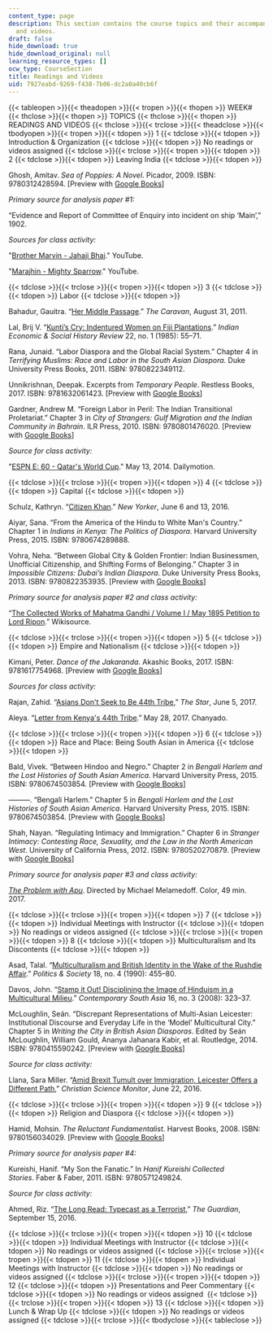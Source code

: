 ```yaml
---
content_type: page
description: This section contains the course topics and their accompanying readings
  and videos.
draft: false
hide_download: true
hide_download_original: null
learning_resource_types: []
ocw_type: CourseSection
title: Readings and Videos
uid: 7927eabd-9269-f438-7b06-dc2a0a40cb6f
---
```

{{< tableopen >}}{{< theadopen >}}{{< tropen >}}{{< thopen >}}
WEEK#
{{< thclose >}}{{< thopen >}}
TOPICS
{{< thclose >}}{{< thopen >}}
READINGS AND VIDEOS
{{< thclose >}}{{< trclose >}}{{< theadclose >}}{{< tbodyopen >}}{{< tropen >}}{{< tdopen >}}
1
{{< tdclose >}}{{< tdopen >}}
Introduction & Organization
{{< tdclose >}}{{< tdopen >}}
No readings or videos assigned
{{< tdclose >}}{{< trclose >}}{{< tropen >}}{{< tdopen >}}
2
{{< tdclose >}}{{< tdopen >}}
Leaving India
{{< tdclose >}}{{< tdopen >}}

Ghosh, Amitav. *Sea of Poppies: A Novel*. Picador, 2009. ISBN: 9780312428594. \[Preview with [Google Books](https://books.google.com/books?id=pwIi9mhjgZ4C&pg=PAfrontcover#v=onepage&q&f=false)\]

*Primary source for analysis paper #1:*

“Evidence and Report of Committee of Enquiry into incident on ship ‘Main’,” 1902.

*Sources for class activity:*

"[Brother Marvin - Jahaji Bhai](https://www.youtube.com/watch?v=NiBoxIR-ULE)." YouTube.

"[Marajhin - Mighty Sparrow](https://www.youtube.com/watch?v=xNED-tP-URA)." YouTube.

{{< tdclose >}}{{< trclose >}}{{< tropen >}}{{< tdopen >}}
3
{{< tdclose >}}{{< tdopen >}}
Labor
{{< tdclose >}}{{< tdopen >}}

Bahadur, Gauitra. “[Her Middle Passage](https://caravanmagazine.in/labour/her-middle-passage).” *The Caravan*, August 31, 2011.

Lal, Brij V. “[Kunti’s Cry: Indentured Women on Fiji Plantations](https://journals.sagepub.com/doi/abs/10.1177/001946468502200103?journalCode=iera).” *Indian Economic & Social History Review* 22, no. 1 (1985): 55–71.

Rana, Junaid. “Labor Diaspora and the Global Racial System.” Chapter 4 in *Terrifying Muslims: Race and Labor in the South Asian Diaspora*. Duke University Press Books, 2011. ISBN: 9780822349112. 

Unnikrishnan, Deepak. Excerpts from *Temporary People*. Restless Books, 2017. ISBN: 9781632061423. \[Preview with [Google Books](https://books.google.com/books?id=g2JZDgAAQBAJ&pg=PAfrontcover#v=onepage&q&f=false)\]

Gardner, Andrew M. “Foreign Labor in Peril: The Indian Transitional Proletariat.” Chapter 3 in *City of Strangers: Gulf Migration and the Indian Community in Bahrain*. ILR Press, 2010. ISBN: 9780801476020. \[Preview with [Google Books](https://books.google.com/books?id=mhgwDwAAQBAJ&pg=PAfrontcover#v=onepage&q&f=false)\]

*Source for class activity:*

"[ESPN E: 60 - Qatar's World Cup](https://www.dailymotion.com/video/x2phhpz)." May 13, 2014. Dailymotion.

{{< tdclose >}}{{< trclose >}}{{< tropen >}}{{< tdopen >}}
4
{{< tdclose >}}{{< tdopen >}}
Capital
{{< tdclose >}}{{< tdopen >}}

Schulz, Kathryn. “[Citizen Khan](https://www.newyorker.com/magazine/2016/06/06/zarif-khans-tamales-and-the-muslims-of-sheridan-wyoming).” *New Yorker*, June 6 and 13, 2016. 

Aiyar, Sana. “From the America of the Hindu to White Man's Country.” Chapter 1 in *Indians in Kenya: The Politics of Diaspora*. Harvard University Press, 2015. ISBN: 9780674289888. 

Vohra, Neha. “Between Global City & Golden Frontier: Indian Businessmen, Unofficial Citizenship, and Shifting Forms of Belonging.” Chapter 3 in *Impossible Citizens: Dubai’s Indian Diaspora*. Duke University Press Books, 2013. ISBN: 9780822353935. \[Preview with [Google Books](https://books.google.com/books?id=MT-2AgAAQBAJ&pg=PA91=onepage#v=onepage&q&f=false)\]

*Primary source for analysis paper #2 and class activity:*

“[The Collected Works of Mahatma Gandhi / Volume I / May 1895 Petition to Lord Ripon](https://en.wikisource.org/wiki/The_Collected_Works_of_Mahatma_Gandhi/Volume_I/May_1895_Petition_to_Lord_Ripon).” Wikisource.

{{< tdclose >}}{{< trclose >}}{{< tropen >}}{{< tdopen >}}
5
{{< tdclose >}}{{< tdopen >}}
Empire and Nationalism
{{< tdclose >}}{{< tdopen >}}

Kimani, Peter. *Dance of the Jakaranda*. Akashic Books, 2017. ISBN: 9781617754968. \[Preview with [Google Books](https://books.google.com/books?id=hcH5DQAAQBAJ&pg=PAfrontcover#v=onepage&q&f=false)\]

*Sources for class activity:*

Rajan, Zahid. “[Asians Don't Seek to Be 44th Tribe](https://www.the-star.co.ke/news/2017/06/05/asians-dont-seek-to-be-44th-tribe_c1571938),” *The Star*, June 5, 2017.

Aleya. “[Letter from Kenya's 44th Tribe](https://chanyado.wordpress.com/2017/05/28/letter-from-kenyas-44th-tribe/).” May 28, 2017. Chanyado.

{{< tdclose >}}{{< trclose >}}{{< tropen >}}{{< tdopen >}}
6
{{< tdclose >}}{{< tdopen >}}
Race and Place: Being South Asian in America
{{< tdclose >}}{{< tdopen >}}

Bald, Vivek. “Between Hindoo and Negro.” Chapter 2 in *Bengali Harlem and the Lost Histories of South Asian America*. Harvard University Press, 2015. ISBN: 9780674503854. \[Preview with [Google Books](https://books.google.com/books?id=Tr3pvarjXm0C&pg=PA49=onepage#v=onepage&q&f=false)\]

———. “Bengali Harlem.” Chapter 5 in *Bengali Harlem and the Lost Histories of South Asian America*. Harvard University Press, 2015. ISBN: 9780674503854. \[Preview with [Google Books](https://books.google.com/books?id=Tr3pvarjXm0C&pg=PA160=onepage#v=onepage&q&f=false)\]

Shah, Nayan. “Regulating Intimacy and Immigration.” Chapter 6 in *Stranger Intimacy: Contesting Race, Sexuality, and the Law in the North American West*. University of California Press, 2012. ISBN: 9780520270879. \[Preview with [Google Books](https://books.google.com/books?id=ped_ZRa41AkC&pg=PAfrontcover#v=onepage&q&f=false)\]

*Primary source for analysis paper #3 and class activity:*

[*The Problem with Apu*](https://www.imdb.com/title/tt7588752/). Directed by Michael Melamedoff. Color, 49 min. 2017.

{{< tdclose >}}{{< trclose >}}{{< tropen >}}{{< tdopen >}}
7
{{< tdclose >}}{{< tdopen >}}
Individual Meetings with Instructor
{{< tdclose >}}{{< tdopen >}}
No readings or videos assigned
{{< tdclose >}}{{< trclose >}}{{< tropen >}}{{< tdopen >}}
8
{{< tdclose >}}{{< tdopen >}}
Multiculturalism and Its Discontents
{{< tdclose >}}{{< tdopen >}}

Asad, Talal. “[Multiculturalism and British Identity in the Wake of the Rushdie Affair](https://journals.sagepub.com/doi/abs/10.1177/003232929001800403).” *Politics & Society* 18, no. 4 (1990): 455–80.

Davos, John. “[Stamp it Out! Disciplining the Image of Hinduism in a Multicultural Milieu](https://www.tandfonline.com/doi/abs/10.1080/09584930802271349).” *Contemporary South Asia* 16, no. 3 (2008): 323–37.

McLoughlin, Seán. “Discrepant Representations of Multi-Asian Leicester: Institutional Discourse and Everyday Life in the ‘Model’ Multicultural City.” Chapter 5 in *Writing the City in British Asian Diasporas*. Edited by Seán McLoughlin, William Gould, Ananya Jahanara Kabir, et al. Routledge, 2014. ISBN: 9780415590242. \[Preview with [Google Books](https://books.google.com/books?id=cuwABAAAQBAJ&pg=PAfrontcover#v=onepage&q&f=false)\]

*Source for class activity:*

Llana, Sara Miller. “[Amid Brexit Tumult over Immigration, Leicester Offers a Different Path](https://www.csmonitor.com/World/Europe/2016/0622/Amid-Brexit-tumult-over-immigration-Leicester-offers-a-different-path),” *Christian Science Monitor*, June 22, 2016.

{{< tdclose >}}{{< trclose >}}{{< tropen >}}{{< tdopen >}}
9
{{< tdclose >}}{{< tdopen >}}
Religion and Diaspora
{{< tdclose >}}{{< tdopen >}}

Hamid, Mohsin. *The Reluctant Fundamentalist*. Harvest Books, 2008. ISBN: 9780156034029. \[Preview with [Google Books](https://books.google.com/books?id=acUQTlO713cC&pg=PAfrontcover#v=onepage&q&f=false)\]

*Primary source for analysis paper #4:*

Kureishi, Hanif. “My Son the Fanatic.” In *Hanif Kureishi Collected Stories*. Faber & Faber, 2011. ISBN: 9780571249824. 

*Source for class activity:*

Ahmed, Riz. “[The Long Read: Typecast as a Terrorist](https://www.theguardian.com/world/2016/sep/15/riz-ahmed-typecast-as-a-terrorist),” *The Guardian*, September 15, 2016.

{{< tdclose >}}{{< trclose >}}{{< tropen >}}{{< tdopen >}}
10
{{< tdclose >}}{{< tdopen >}}
Individual Meetings with Instructor
{{< tdclose >}}{{< tdopen >}}
No readings or videos assigned
{{< tdclose >}}{{< trclose >}}{{< tropen >}}{{< tdopen >}}
11
{{< tdclose >}}{{< tdopen >}}
Individual Meetings with Instructor
{{< tdclose >}}{{< tdopen >}}
No readings or videos assigned
{{< tdclose >}}{{< trclose >}}{{< tropen >}}{{< tdopen >}}
12
{{< tdclose >}}{{< tdopen >}}
Presentations and Peer Commentary
{{< tdclose >}}{{< tdopen >}}
No readings or videos assigned 
{{< tdclose >}}{{< trclose >}}{{< tropen >}}{{< tdopen >}}
13
{{< tdclose >}}{{< tdopen >}}
Lunch & Wrap Up
{{< tdclose >}}{{< tdopen >}}
No readings or videos assigned
{{< tdclose >}}{{< trclose >}}{{< tbodyclose >}}{{< tableclose >}}